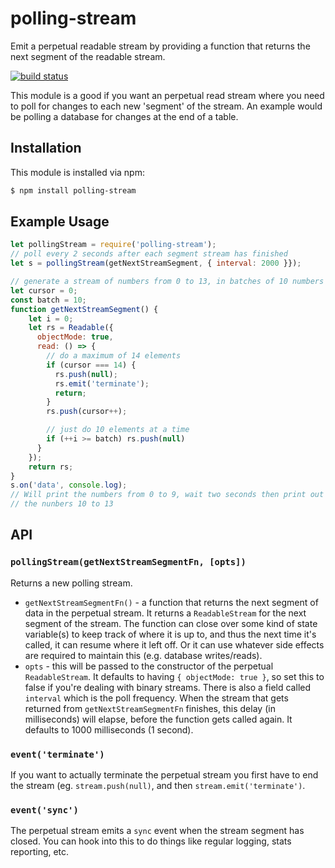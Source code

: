 # polling-stream

Emit a perpetual readable stream by providing a function that returns the next segment of the readable stream.

[![build status](https://secure.travis-ci.org/noblesamurai/polling-stream.png)](http://travis-ci.org/noblesamurai/polling-stream)

This module is a good if you want an perpetual read stream where you need to poll for changes to each new 'segment' of the stream. An example would be polling a database for changes at the end of a table.

## Installation

This module is installed via npm:

``` bash
$ npm install polling-stream
```

## Example Usage

``` js
let pollingStream = require('polling-stream');
// poll every 2 seconds after each segment stream has finished
let s = pollingStream(getNextStreamSegment, { interval: 2000 }});

// generate a stream of numbers from 0 to 13, in batches of 10 numbers
let cursor = 0;
const batch = 10;
function getNextStreamSegment() {
    let i = 0;
    let rs = Readable({
      objectMode: true,
      read: () => {
        // do a maximum of 14 elements
        if (cursor === 14) {
          rs.push(null);
          rs.emit('terminate');
          return;
        }
        rs.push(cursor++);

        // just do 10 elements at a time
        if (++i >= batch) rs.push(null)
      }
    });
    return rs;
}
s.on('data', console.log);
// Will print the numbers from 0 to 9, wait two seconds then print out
// the nunbers 10 to 13
```

## API

### `pollingStream(getNextStreamSegmentFn, [opts])`

Returns a new polling stream.

* `getNextStreamSegmentFn()` - a function that returns the next
  segment of data in the perpetual stream. It returns a `ReadableStream` for the next
  segment of the stream. The function can close over some kind of state
  variable(s) to keep track of where it is up to, and thus the next time it's
  called, it can resume where it left off. Or it can use whatever side effects
  are required to maintain this (e.g. database writes/reads).
* `opts` - this will be passed to the constructor of the perpetual
  `ReadableStream`. It defaults to having `{ objectMode: true }`, so set this
  to false if you're dealing with binary streams. There is also a field called
  `interval` which is the poll frequency. When the stream that gets returned
  from `getNextStreamSegmentFn` finishes, this delay (in milliseconds) will
  elapse, before the function gets called again. It defaults to 1000
  milliseconds (1 second).

### `event('terminate')`

If you want to actually terminate the perpetual stream you first have to end the stream (eg. `stream.push(null)`, and then `stream.emit('terminate')`.

### `event('sync')`

The perpetual stream emits a `sync` event when the stream segment has closed. You can hook into this to do things like regular logging, stats reporting, etc.
